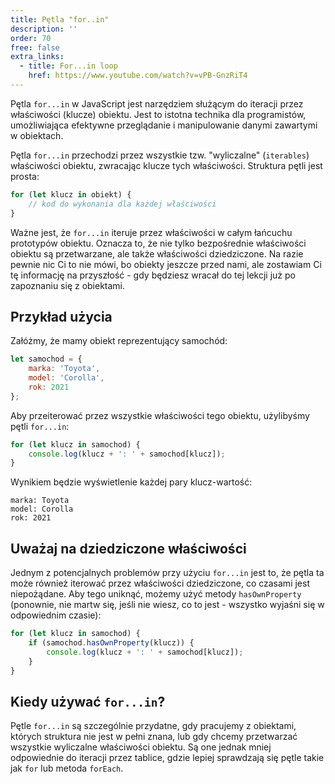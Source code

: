 ```yaml
---
title: Pętla "for..in"
description: ''
order: 70
free: false
extra_links:
  - title: For...in loop
    href: https://www.youtube.com/watch?v=vPB-GnzRiT4
---
```


Pętla `for...in` w JavaScript jest narzędziem służącym do iteracji przez właściwości (klucze) obiektu. Jest to istotna technika dla programistów, umożliwiająca efektywne przeglądanie i manipulowanie danymi zawartymi w obiektach.

Pętla `for...in` przechodzi przez wszystkie tzw. "wyliczalne" (`iterables`) właściwości obiektu, zwracając klucze tych właściwości. Struktura pętli jest prosta:

```javascript
for (let klucz in obiekt) {
	// kod do wykonania dla każdej właściwości
}
```

Ważne jest, że `for...in` iteruje przez właściwości w całym łańcuchu prototypów obiektu. Oznacza to, że nie tylko bezpośrednie właściwości obiektu są przetwarzane, ale także właściwości dziedziczone. Na razie pewnie nic Ci to nie mówi, bo obiekty jeszcze przed nami, ale zostawiam Ci tę informację na przyszłość - gdy będziesz wracał do tej lekcji już po zapoznaniu się z obiektami.

## Przykład użycia

Załóżmy, że mamy obiekt reprezentujący samochód:

```javascript
let samochod = {
	marka: 'Toyota',
	model: 'Corolla',
	rok: 2021
};
```

Aby przeiterować przez wszystkie właściwości tego obiektu, użylibyśmy pętli `for...in`:

```javascript
for (let klucz in samochod) {
	console.log(klucz + ': ' + samochod[klucz]);
}
```

Wynikiem będzie wyświetlenie każdej pary klucz-wartość:

```
marka: Toyota
model: Corolla
rok: 2021
```

## Uważaj na dziedziczone właściwości

Jednym z potencjalnych problemów przy użyciu `for...in` jest to, że pętla ta może również iterować przez właściwości dziedziczone, co czasami jest niepożądane. Aby tego uniknąć, możemy użyć metody `hasOwnProperty` (ponownie, nie martw się, jeśli nie wiesz, co to jest - wszystko wyjaśni się w odpowiednim czasie):

```javascript
for (let klucz in samochod) {
	if (samochod.hasOwnProperty(klucz)) {
		console.log(klucz + ': ' + samochod[klucz]);
	}
}
```

## Kiedy używać `for...in`?

Pętle `for...in` są szczególnie przydatne, gdy pracujemy z obiektami, których struktura nie jest w pełni znana, lub gdy chcemy przetwarzać wszystkie wyliczalne właściwości obiektu. Są one jednak mniej odpowiednie do iteracji przez tablice, gdzie lepiej sprawdzają się pętle takie jak `for` lub metoda `forEach`.
